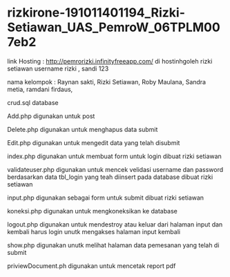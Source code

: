 # rizkirone-191011401194_Rizki-Setiawan_UAS_PemroW_06TPLM007eb2

link Hosting : http://pemrorizki.infinityfreeapp.com/ di hostinhgoleh rizki setiawan
username rizki , sandi 123

nama kelompok :
Raynan sakti, 
Rizki Setiawan,
Roby Maulana,
Sandra metia,
ramdani firdaus,

crud.sql database

Add.php digunakan untuk post 

Delete.php digunakan untuk menghapus data submit 

Edit.php digunakan untuk mengedit data yang telah disubmit

index.php digunakan untuk membuat form untuk login  dibuat rizki setiawan

validateuser.php digunakan untuk mencek velidasi username dan password berdasarkan data tbl_login yang teah diinsert pada database dibuat rizki setiawan

input.php digunakan sebagai form untuk submit dibuat rizki setiawan

koneksi.php digunakan untuk mengkoneksikan ke database 

logout.php digunakan untuk mendestroy atau keluar dari halaman input dan kembali harus login unutk mengakses halaman input kembali 

show.php digunakan unutk melihat halaman data pemesanan yang telah di submit

priviewDocument.ph digunakan untuk mencetak report pdf

